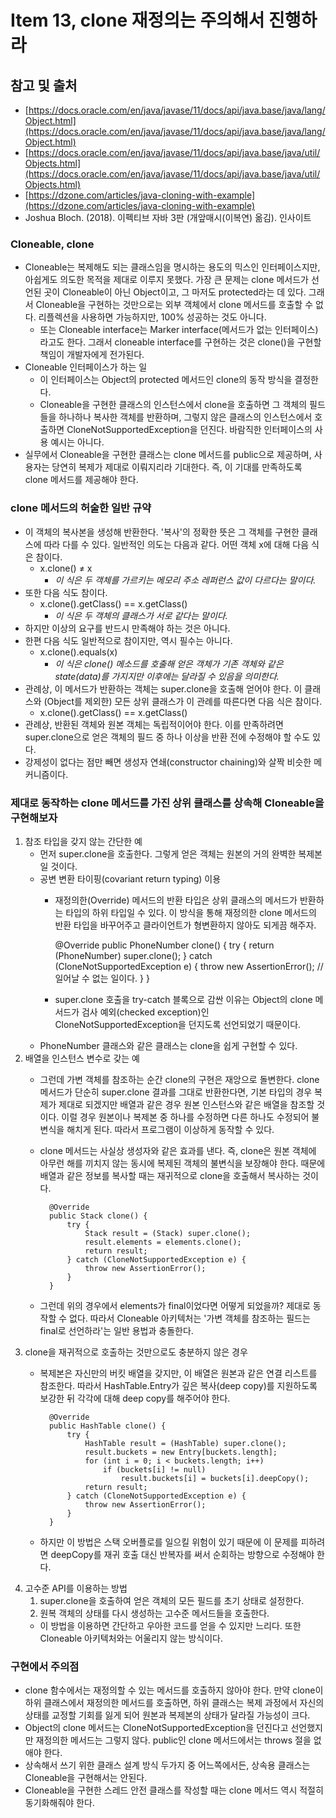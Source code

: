 # Item 13, clone 재정의는 주의해서 진행하라

## 참고 및 출처

- [https://docs.oracle.com/en/java/javase/11/docs/api/java.base/java/lang/Object.html](https://docs.oracle.com/en/java/javase/11/docs/api/java.base/java/lang/Object.html)
- [https://docs.oracle.com/en/java/javase/11/docs/api/java.base/java/util/Objects.html](https://docs.oracle.com/en/java/javase/11/docs/api/java.base/java/util/Objects.html)
- [https://dzone.com/articles/java-cloning-with-example](https://dzone.com/articles/java-cloning-with-example)
- Joshua Bloch. (2018). 이펙티브 자바 3판 (개앞매시(이복연) 옮김). 인사이트

### Cloneable, clone

- Cloneable는 복제해도 되는 클래스임을 명시하는 용도의 믹스인 인터페이스지만, 아쉽게도 의도한 목적을 제대로 이루지 못했다. 가장 큰 문제는 clone 메서드가 선언된 곳이 Cloneable이 아닌 Object이고, 그 마저도 protected라는 데 있다. 그래서 Cloneable을 구현하는 것만으로는 외부 객체에서 clone 메서드를 호출할 수 없다. 리플렉션을 사용하면 가능하지만, 100% 성공하는 것도 아니다.
    - 또는 Cloneable interface는 Marker interface(메서드가 없는 인터페이스)라고도 한다. 그래서 cloneable interface를 구현하는 것은 clone()을 구현할 책임이 개발자에게 전가된다.
- Cloneable 인터페이스가 하는 일
    - 이 인터페이스는 Object의 protected 메서드인 clone의 동작 방식을 결정한다.
    - Cloneable을 구현한 클래스의 인스턴스에서 clone을 호출하면 그 객체의 필드들을 하나하나 복사한 객체를 반환하며, 그렇지 않은 클래스의 인스턴스에서 호출하면 CloneNotSupportedException을 던진다. 바람직한 인터페이스의 사용 예시는 아니다.
- 실무에서 Cloneable을 구현한 클래스는 clone 메서드를 public으로 제공하며, 사용자는 당연히 복제가 제대로 이뤄지리라 기대한다. 즉, 이 기대를 만족하도록 clone 메서드를 제공해야 한다.

### clone 메서드의 허술한 일반 규약

- 이 객체의 복사본을 생성해 반환한다. '복사'의 정확한 뜻은 그 객체를 구현한 클래스에 따라 다를 수 있다. 일반적인 의도는 다음과 같다. 어떤 객체 x에 대해 다음 식은 참이다.
    - x.clone() ≠ x
        - *이 식은 두 객체를 가르키는 메모리 주소 레퍼런스 값이 다르다는 말이다.*
- 또한 다음 식도 참이다.
    - x.clone().getClass() == x.getClass()
        - *이 식은 두 객체의 클래스가 서로 같다는 말이다.*
- 하지만 이상의 요구를 반드시 만족해야 하는 것은 아니다.
- 한편 다음 식도 일반적으로 참이지만, 역시 필수는 아니다.
    - x.clone().equals(x)
        - *이 식은 clone() 메소드를 호출해 얻은 객체가 기존 객체와 같은 state(data)를 가지지만 이후에는 달라질 수 있음을 의미한다.*
- 관례상, 이 메서드가 반환하는 객체는 super.clone을 호출해 얻어야 한다. 이 클래스와 (Object를 제외한) 모든 상위 클래스가 이 관례를 따른다면 다음 식은 참이다.
    - x.clone().getClass() == x.getClass()
- 관례상, 반환된 객체와 원본 객체는 독립적이어야 한다. 이를 만족하려면 super.clone으로 얻은 객체의 필드 중 하나 이상을 반환 전에 수정해야 할 수도 있다.
- 강제성이 없다는 점만 빼면 생성자 연쇄(constructor chaining)와 살짝 비슷한 메커니즘이다.

### 제대로 동작하는 clone 메서드를 가진 상위 클래스를 상속해 Cloneable을 구현해보자

1. 참조 타입을 갖지 않는 간단한 예
    - 먼저 super.clone을 호출한다. 그렇게 얻은 객체는 원본의 거의 완벽한 복제본일 것이다.
    - 공변 변환 타이핑(covariant return typing) 이용
        - 재정의한(Override) 메서드의 반환 타입은 상위 클래스의 메서드가 반환하는 타입의 하위 타입일 수 있다. 이 방식을 통해 재정의한 clone 메서드의 반환 타입을 바꾸어주고 클라이언트가 형변환하지 않아도 되게끔 해주자.

            @Override
            public PhoneNumber clone() {
                try {
                    return (PhoneNumber) super.clone();
                } catch (CloneNotSupportedException e) {
                    throw new AssertionError(); // 일어날 수 없는 일이다.
                }
            }

        - super.clone 호출을 try-catch 블록으로 감싼 이유는 Object의 clone 메서드가 검사 예외(checked exception)인 CloneNotSupportedException을 던지도록 선언되었기 때문이다.
    - PhoneNumber 클래스와 같은 클래스는 clone을 쉽게 구현할 수 있다.
2. 배열을 인스턴스 변수로 갖는 예
    - 그런데 가변 객체를 참조하는 순간 clone의 구현은 재앙으로 돌변한다. clone 메서드가 단순히 super.clone 결과를 그대로 반환한다면, 기본 타입의 경우 복제가 제대로 되겠지만 배열과 같은 경우 원본 인스턴스와 같은 배열을 참조할 것이다. 이럴 경우 원본이나 복제본 중 하나를 수정하면 다른 하나도 수정되어 불변식을 해치게 된다. 따라서 프로그램이 이상하게 동작할 수 있다.
    - clone 메서드는 사실상 생성자와 같은 효과를 낸다. 즉, clone은 원본 객체에 아무런 해를 끼치지 않는 동시에 복제된 객체의 불변식을 보장해야 한다. 때문에 배열과 같은 정보를 복사할 때는 재귀적으로 clone을 호출해서 복사하는 것이다.

            @Override
            public Stack clone() {
                try {
                    Stack result = (Stack) super.clone();
                    result.elements = elements.clone();
                    return result;
                } catch (CloneNotSupportedException e) {
                    throw new AssertionError();
                }
            }

    - 그런데 위의 경우에서 elements가 final이었다면 어떻게 되었을까? 제대로 동작할 수 없다. 따라서 Cloneable 아키텍처는 '가변 객체를 참조하는 필드는 final로 선언하라'는 일반 용법과 충돌한다.
3. clone을 재귀적으로 호출하는 것만으로도 충분하지 않은 경우
    - 복제본은 자신만의 버킷 배열을 갖지만, 이 배열은 원본과 같은 연결 리스트를 참조한다. 따라서 HashTable.Entry가 깊은 복사(deep copy)를 지원하도록 보강한 뒤 각각에 대해 deep copy를 해주어야 한다.

            @Override
            public HashTable clone() {
                try {
                    HashTable result = (HashTable) super.clone();
                    result.buckets = new Entry[buckets.length];
                    for (int i = 0; i < buckets.length; i++)
                        if (buckets[i] != null)
                            result.buckets[i] = buckets[i].deepCopy();
                    return result;
                } catch (CloneNotSupportedException e) {
                    throw new AssertionError();
                }
            }

    - 하지만 이 방법은 스택 오버플로를 일으킬 위험이 있기 때문에 이 문제를 피하려면 deepCopy를 재귀 호출 대신 반복자를 써서 순회하는 방향으로 수정해야 한다.
4. 고수준 API를 이용하는 방법
    1. super.clone을 호출하여 얻은 객체의 모든 필드를 초기 상태로 설정한다.
    2. 원복 객체의 상태를 다시 생성하는 고수준 메서드들을 호출한다.
    - 이 방법을 이용하면 간단하고 우아한 코드를 얻을 수 있지만 느리다. 또한 Cloneable 아키텍처와는 어울리지 않는 방식이다.

### 구현에서 주의점

- clone 함수에서는 재정의할 수 있는 메서드를 호출하지 않아야 한다. 만약 clone이 하위 클래스에서 재정의한 메서드를 호출하면, 하위 클래스는 복제 과정에서 자신의 상태를 교정할 기회를 잃게 되어 원본과 복제본의 상태가 달라질 가능성이 크다.
- Object의 clone 메서드는 CloneNotSupportedException을 던진다고 선언했지만 재정의한 메서드는 그렇지 않다. public인 clone 메서드에서는 throws 절을 없애야 한다.
- 상속해서 쓰기 위한 클래스 설계 방식 두가지 중 어느쪽에서든, 상속용 클래스는 Cloneable을 구현해서는 안된다.
- Cloneable을 구현한 스레드 안전 클래스를 작성할 때는 clone 메서드 역시 적절히 동기화해줘야 한다.